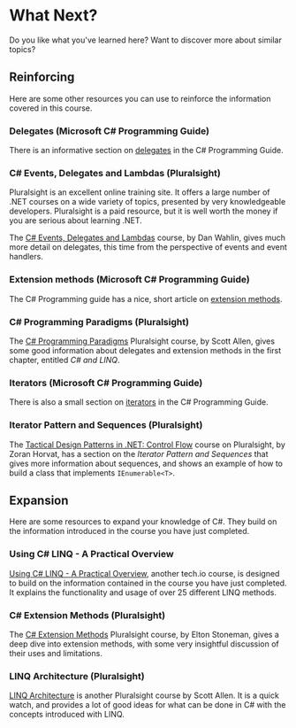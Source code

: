[//]: # (GENERATED FILE -- DO NOT EDIT)
# What Next?
Do you like what you've learned here? Want to discover more about similar topics?

## Reinforcing
Here are some other resources you can use to reinforce the information covered in this course.

### Delegates (Microsoft C# Programming Guide)
There is an informative section on [delegates](https://docs.microsoft.com/en-us/dotnet/csharp/programming-guide/delegates/) in the C# Programming Guide.

### C# Events, Delegates and Lambdas (Pluralsight)
Pluralsight is an excellent online training site. It offers a large number of .NET courses on a wide variety of topics, presented by very knowledgeable developers. Pluralsight is a paid resource, but it is well worth the money if you are serious about learning .NET.

The [C# Events, Delegates and Lambdas](https://app.pluralsight.com/library/courses/csharp-events-delegates/table-of-contents) course, by Dan Wahlin, gives much more detail on delegates, this time from the perspective of events and event handlers.

### Extension methods (Microsoft C# Programming Guide)
The C# Programming guide has a nice, short article on [extension methods](https://docs.microsoft.com/en-us/dotnet/csharp/programming-guide/classes-and-structs/extension-methods).

### C# Programming Paradigms (Pluralsight)
The [C# Programming Paradigms](https://app.pluralsight.com/library/courses/csharp-fundamentals-2/table-of-contents) Pluralsight course, by Scott Allen, gives some good information about delegates and extension methods in the first chapter, entitled _C# and LINQ_.

### Iterators (Microsoft C# Programming Guide)
There is also a small section on [iterators](https://msdn.microsoft.com/en-us/library/dscyy5s0.aspx) in the C# Programming Guide.

### Iterator Pattern and Sequences (Pluralsight)
The [Tactical Design Patterns in .NET: Control Flow](https://app.pluralsight.com/library/courses/tactical-design-patterns-dot-net-control-flow/table-of-contents) course on Pluralsight, by Zoran Horvat, has a section on the _Iterator Pattern and Sequences_ that gives more information about sequences, and shows an example of how to build a class that implements `IEnumerable<T>`.

## Expansion
Here are some resources to expand your knowledge of C#. They build on the information introduced in the course you have just completed.

### Using C# LINQ - A Practical Overview

[Using C# LINQ - A Practical Overview](https://tech.io/playgrounds/213), another tech.io course, is designed to build on the information contained in the course you have just completed. It explains the functionality and usage of over 25 different LINQ methods.

### C# Extension Methods (Pluralsight)
The [C# Extension Methods](https://app.pluralsight.com/library/courses/csharp-extension-methods/table-of-contents) Pluralsight course, by Elton Stoneman, gives a deep dive into extension methods, with some very insightful discussion of their uses and limitations.

### LINQ Architecture (Pluralsight)

[LINQ Architecture](https://app.pluralsight.com/library/courses/linq-architecture/table-of-contents) is another Pluralsight course by Scott Allen. It is a quick watch, and provides a lot of good ideas for what can be done in C# with the concepts introduced with LINQ.
